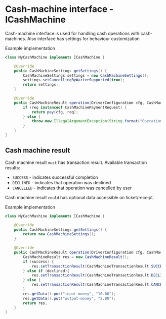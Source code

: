 # Cash-machine interface - ICashMachine

Cash-machine interface is used for handling cash operations with cash-machines. Also interface has settings for 
behaviour customization

Example implementation
```java
class MyCashMachine implements ICashMachine {

	@Override
	public CashMachineSettings getSettings() {
		CashMachineSettings settings = new CashMachineSettings();
		settings.setCancellingByWaiterSupported(true);
		return settings;
	}

	@Override
	public CashMachineResult operation(DriverConfiguration cfg, CashMachineRequest req) {
		if (req instanceof CashMachinePaymentRequest) {
			return pay(cfg, req);
		} else {
			throw new IllegalArgumentException(String.format("Operation %s not supported", req.getClass().getSimpleName()));
		}
	}
}
```
## Cash machine result
Cash machine result `must` has transaction result. Available transaction results:
- `SUCCESS` - indicates successful completion
- `DECLINED` - indicates that operation was declined
- `CANCELLED` - indicates that operation was cancelled by user

Cash machine result `could` has optional data accessible on ticket/receipt.

Example implementation
```java
class MyCachMashine implements ICashMachine {

	@Override
	public CashMachineSettings getSettings() {
		return new CashMachineSettings();
	}

	@Override
	public CashMachineResult operation(DriverConfiguration cfg, CashMachineRequest req) {
		CashMachineResult res = new CashMachineResult();
		if (success) {
			res.setTransactionResult(CashMachineTransactionResult.SUCCESS);
		} else if (declined){
			res.setTransactionResult(CashMachineTransactionResult.DECLINED);
		} else {
			res.setTransactionResult(CashMachineTransactionResult.CANCELLED);
		}
		res.getData().put("input-money", "10.00");
		res.getData().put("output-money", "2.00");
		return res;
	}
}
```